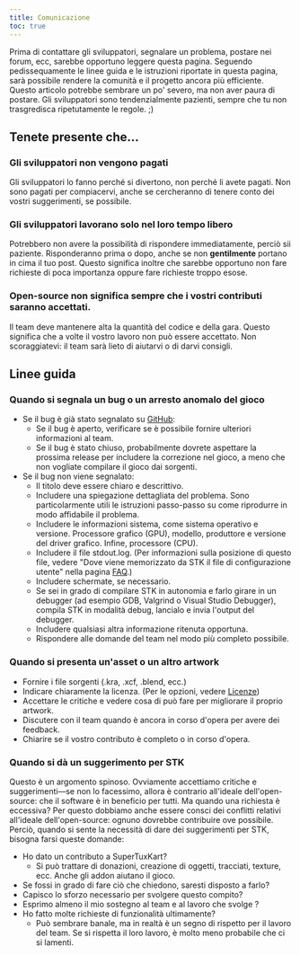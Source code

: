 ```yaml
---
title: Comunicazione
toc: true
---
```

Prima di contattare gli sviluppatori, segnalare un problema, postare nei forum, ecc, sarebbe opportuno leggere questa pagina. Seguendo pedissequamente le linee guida e le istruzioni riportate in questa pagina, sarà possibile rendere la comunità e il progetto ancora più efficiente. Questo articolo potrebbe sembrare un po' severo, ma non aver paura di postare. Gli sviluppatori sono tendenzialmente pazienti, sempre che tu non trasgredisca ripetutamente le regole. ;)

## Tenete presente che...

### Gli sviluppatori non vengono pagati

Gli sviluppatori lo fanno perché si divertono, non perché li avete pagati. Non sono pagati per compiacervi, anche se cercheranno di tenere conto dei vostri suggerimenti, se possibile.

### Gli sviluppatori lavorano solo nel loro tempo libero
Potrebbero non avere la possibilità di rispondere immediatamente, perciò sii paziente. Risponderanno prima o dopo, anche se non **gentilmente** portano in cima il tuo post. Questo significa inoltre che sarebbe opportuno non fare richieste di poca importanza oppure fare richieste troppo esose.

### Open-source non significa sempre che i vostri contributi saranno accettati.
Il team deve mantenere alta la quantità del codice e della gara. Questo significa che a volte il vostro lavoro non può essere accettato. Non scoraggiatevi: il team sarà lieto di aiutarvi o di darvi consigli.

## Linee guida

### Quando si segnala un bug o un arresto anomalo del gioco

* Se il bug è già stato segnalato su [GitHub](https://github.com/supertuxkart/stk-code/issues?q=is%3Aissue):
  * Se il bug è aperto, verificare se è possibile fornire ulteriori informazioni al team.
  * Se il bug è stato chiuso, probabilmente dovrete aspettare la prossima release per includere la correzione nel gioco, a meno che non vogliate compilare il gioco dai sorgenti.
* Se il bug non viene segnalato:
  * Il titolo deve essere chiaro e descrittivo.
  * Includere una spiegazione dettagliata del problema. Sono particolarmente utili le istruzioni passo-passo su come riprodurre in modo affidabile il problema.
  * Includere le informazioni sistema, come sistema operativo e versione. Processore grafico (GPU), modello, produttore e versione del driver grafico. Infine, processore (CPU).
  * Includere il file stdout.log. (Per informazioni sulla posizione di questo file, vedere "Dove viene memorizzato da STK il file di configurazione utente" nella pagina [FAQ](FAQ).)
  * Includere schermate, se necessario.
  * Se sei in grado di compilare STK in autonomia e farlo girare in un debugger (ad esempio GDB, Valgrind o Visual Studio Debugger), compila STK in modalità debug, lancialo e invia l'output del debugger.
  * Includere qualsiasi altra informazione ritenuta opportuna.
  * Rispondere alle domande del team nel modo più completo possibile.

### Quando si presenta un'asset o un altro artwork

* Fornire i file sorgenti (.kra, .xcf, .blend, ecc.)
* Indicare chiaramente la licenza. (Per le opzioni, vedere [Licenze](Licensing))
* Accettare le critiche e vedere cosa di può fare per migliorare il proprio artwork.
* Discutere con il team quando è ancora in corso d'opera per avere dei feedback.
* Chiarire se il vostro contributo è completo o in corso d'opera.

### Quando si dà un suggerimento per STK

Questo è un argomento spinoso. Ovviamente accettiamo critiche e suggerimenti—se non lo facessimo, allora è contrario all'ideale dell'open-source: che il software è in beneficio per tutti. Ma quando una richiesta è eccessiva? Per questo dobbiamo anche essere consci dei conflitti relativi all'ideale dell'open-source: ognuno dovrebbe contribuire ove possibile. Perciò, quando si sente la necessità di dare dei suggerimenti per STK, bisogna farsi queste domande:

* Ho dato un contributo a SuperTuxKart?
  * Si può trattare di donazioni, creazione di oggetti, tracciati, texture, ecc. Anche gli addon aiutano il gioco.
* Se fossi in grado di fare ciò che chiedono, saresti disposto a farlo?
* Capisco lo sforzo necessario per svolgere questo compito?
* Esprimo almeno il mio sostegno al team e al lavoro che svolge ?
* Ho fatto molte richieste di funzionalità ultimamente?
  * Può sembrare banale, ma in realtà è un segno di rispetto per il lavoro del team. Se si rispetta il loro lavoro, è molto meno probabile che ci si lamenti.
